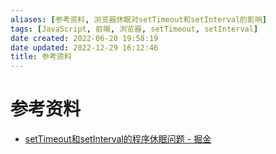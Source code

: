 ```yaml
---
aliases: [参考资料, 浏览器休眠对setTimeout和setInterval的影响]
tags: [JavaScript, 前端, 浏览器, setTimeout, setInterval]
date created: 2022-06-20 19:58:19
date updated: 2022-12-29 16:12:46
title: 参考资料
---
```


# 参考资料

- [setTimeout和setInterval的程序休眠问题 - 掘金](https://juejin.cn/post/6844903667456278541)
